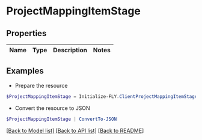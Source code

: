 # ProjectMappingItemStage
## Properties

Name | Type | Description | Notes
------------ | ------------- | ------------- | -------------

## Examples

- Prepare the resource
```powershell
$ProjectMappingItemStage = Initialize-FLY.ClientProjectMappingItemStage 
```

- Convert the resource to JSON
```powershell
$ProjectMappingItemStage | ConvertTo-JSON
```

[[Back to Model list]](../README.md#documentation-for-models) [[Back to API list]](../README.md#documentation-for-api-endpoints) [[Back to README]](../README.md)

